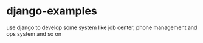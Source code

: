 # django-examples
use django to develop some system like job center, phone management and ops system and so on
